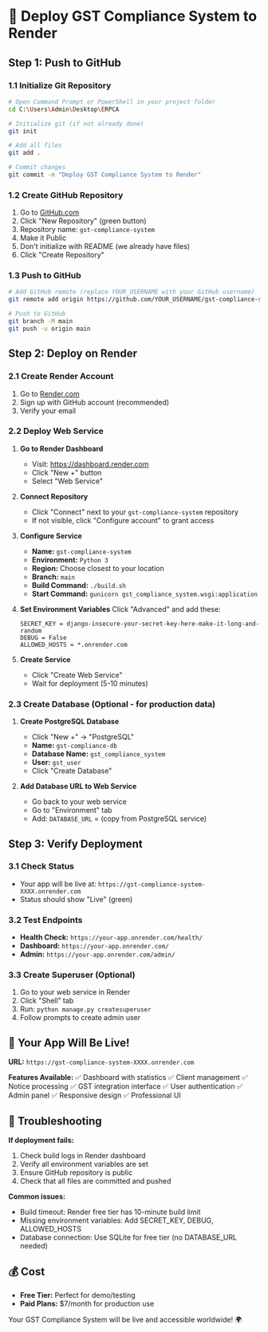 # 🚀 Deploy GST Compliance System to Render

## Step 1: Push to GitHub

### 1.1 Initialize Git Repository
```bash
# Open Command Prompt or PowerShell in your project folder
cd C:\Users\Admin\Desktop\ERPCA

# Initialize git (if not already done)
git init

# Add all files
git add .

# Commit changes
git commit -m "Deploy GST Compliance System to Render"
```

### 1.2 Create GitHub Repository
1. Go to [GitHub.com](https://github.com)
2. Click "New Repository" (green button)
3. Repository name: `gst-compliance-system`
4. Make it Public
5. Don't initialize with README (we already have files)
6. Click "Create Repository"

### 1.3 Push to GitHub
```bash
# Add GitHub remote (replace YOUR_USERNAME with your GitHub username)
git remote add origin https://github.com/YOUR_USERNAME/gst-compliance-system.git

# Push to GitHub
git branch -M main
git push -u origin main
```

## Step 2: Deploy on Render

### 2.1 Create Render Account
1. Go to [Render.com](https://render.com)
2. Sign up with GitHub account (recommended)
3. Verify your email

### 2.2 Deploy Web Service
1. **Go to Render Dashboard**
   - Visit: https://dashboard.render.com
   - Click "New +" button
   - Select "Web Service"

2. **Connect Repository**
   - Click "Connect" next to your `gst-compliance-system` repository
   - If not visible, click "Configure account" to grant access

3. **Configure Service**
   - **Name:** `gst-compliance-system`
   - **Environment:** `Python 3`
   - **Region:** Choose closest to your location
   - **Branch:** `main`
   - **Build Command:** `./build.sh`
   - **Start Command:** `gunicorn gst_compliance_system.wsgi:application`

4. **Set Environment Variables**
   Click "Advanced" and add these:
   ```
   SECRET_KEY = django-insecure-your-secret-key-here-make-it-long-and-random
   DEBUG = False
   ALLOWED_HOSTS = *.onrender.com
   ```

5. **Create Service**
   - Click "Create Web Service"
   - Wait for deployment (5-10 minutes)

### 2.3 Create Database (Optional - for production data)
1. **Create PostgreSQL Database**
   - Click "New +" → "PostgreSQL"
   - **Name:** `gst-compliance-db`
   - **Database Name:** `gst_compliance_system`
   - **User:** `gst_user`
   - Click "Create Database"

2. **Add Database URL to Web Service**
   - Go back to your web service
   - Go to "Environment" tab
   - Add: `DATABASE_URL` = (copy from PostgreSQL service)

## Step 3: Verify Deployment

### 3.1 Check Status
- Your app will be live at: `https://gst-compliance-system-XXXX.onrender.com`
- Status should show "Live" (green)

### 3.2 Test Endpoints
- **Health Check:** `https://your-app.onrender.com/health/`
- **Dashboard:** `https://your-app.onrender.com/`
- **Admin:** `https://your-app.onrender.com/admin/`

### 3.3 Create Superuser (Optional)
1. Go to your web service in Render
2. Click "Shell" tab
3. Run: `python manage.py createsuperuser`
4. Follow prompts to create admin user

## 🎉 Your App Will Be Live!

**URL:** `https://gst-compliance-system-XXXX.onrender.com`

**Features Available:**
✅ Dashboard with statistics
✅ Client management
✅ Notice processing
✅ GST integration interface
✅ User authentication
✅ Admin panel
✅ Responsive design
✅ Professional UI

## 🔧 Troubleshooting

**If deployment fails:**
1. Check build logs in Render dashboard
2. Verify all environment variables are set
3. Ensure GitHub repository is public
4. Check that all files are committed and pushed

**Common issues:**
- Build timeout: Render free tier has 10-minute build limit
- Missing environment variables: Add SECRET_KEY, DEBUG, ALLOWED_HOSTS
- Database connection: Use SQLite for free tier (no DATABASE_URL needed)

## 💰 Cost
- **Free Tier:** Perfect for demo/testing
- **Paid Plans:** $7/month for production use

Your GST Compliance System will be live and accessible worldwide! 🌍
